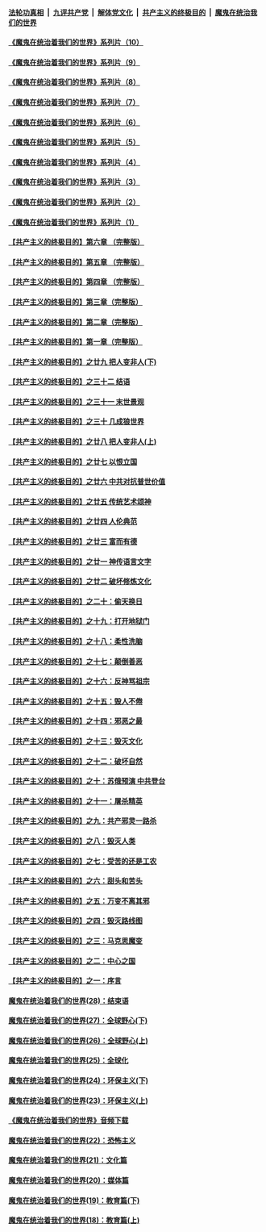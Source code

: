 

####  [法轮功真相](../../../../basic/blob/master/README.md?t=09030902) &nbsp;|&nbsp; [九评共产党](../../../../9ping.md/blob/master/README.md?t=09030902) &nbsp;|&nbsp; [解体党文化](../../../../jtdwh.md/blob/master/README.md?t=09030902)  &nbsp;|&nbsp; [共产主义的终极目的](../../../../gczydzjmd.md/blob/master/README.md?t=09030902) &nbsp;|&nbsp; [魔鬼在统治我们的世界](../../../../mgztzwmdsj.md/blob/master/README.md?t=09030902) 

#### [《魔鬼在统治着我们的世界》系列片（10）](../pages/nsc422/n12292670.md?t=09030902) 

#### [《魔鬼在统治着我们的世界》系列片（9）](../pages/nsc422/n12290859.md?t=09030902) 

#### [《魔鬼在统治着我们的世界》系列片（8）](../pages/nsc422/n12287445.md?t=09030902) 

#### [《魔鬼在统治着我们的世界》系列片（7）](../pages/nsc422/n12283425.md?t=09030902) 

#### [《魔鬼在统治着我们的世界》系列片（6）](../pages/nsc422/n12282314.md?t=09030902) 

#### [《魔鬼在统治着我们的世界》系列片（5）](../pages/nsc422/n12281419.md?t=09030902) 

#### [《魔鬼在统治着我们的世界》系列片（4）](../pages/nsc422/n12274024.md?t=09030902) 

#### [《魔鬼在统治着我们的世界》系列片（3）](../pages/nsc422/n12271322.md?t=09030902) 

#### [《魔鬼在统治着我们的世界》系列片（2）](../pages/nsc422/n12269049.md?t=09030902) 

#### [《魔鬼在统治着我们的世界》系列片（1）](../pages/nsc422/n12267575.md?t=09030902) 

#### [【共产主义的终极目的】第六章 （完整版）](../pages/nsc422/n11428913.md?t=09030902) 

#### [【共产主义的终极目的】第五章 （完整版）](../pages/nsc422/n11428912.md?t=09030902) 

#### [【共产主义的终极目的】第四章 （完整版）](../pages/nsc422/n11428907.md?t=09030902) 

#### [【共产主义的终极目的】第三章（完整版）](../pages/nsc422/n11428848.md?t=09030902) 

#### [【共产主义的终极目的】第二章（完整版）](../pages/nsc422/n11428831.md?t=09030902) 

#### [【共产主义的终极目的】第一章（完整版）](../pages/nsc422/n11417651.md?t=09030902) 

#### [【共产主义的终极目的】之廿九 把人变非人(下)](../pages/nsc422/n11344140.md?t=09030902) 

#### [【共产主义的终极目的】之三十二 结语](../pages/nsc422/n11360535.md?t=09030902) 

#### [【共产主义的终极目的】之三十一 末世景观](../pages/nsc422/n11351129.md?t=09030902) 

#### [【共产主义的终极目的】之三十 几成狼世界](../pages/nsc422/n11348280.md?t=09030902) 

#### [【共产主义的终极目的】之廿八 把人变非人(上)](../pages/nsc422/n11340492.md?t=09030902) 

#### [【共产主义的终极目的】之廿七 以恨立国](../pages/nsc422/n11336944.md?t=09030902) 

#### [【共产主义的终极目的】之廿六 中共对抗普世价值](../pages/nsc422/n11324785.md?t=09030902) 

#### [【共产主义的终极目的】之廿五 传统艺术颂神](../pages/nsc422/n11296396.md?t=09030902) 

#### [【共产主义的终极目的】之廿四 人伦典范](../pages/nsc422/n11296397.md?t=09030902) 

#### [【共产主义的终极目的】之廿三 富而有德](../pages/nsc422/n11283598.md?t=09030902) 

#### [【共产主义的终极目的】之廿一 神传语言文字](../pages/nsc422/n11263265.md?t=09030902) 

#### [【共产主义的终极目的】之廿二 破坏修炼文化](../pages/nsc422/n11245728.md?t=09030902) 

#### [【共产主义的终极目的】之二十：偷天换日](../pages/nsc422/n11238846.md?t=09030902) 

#### [【共产主义的终极目的】之十九：打开地狱门](../pages/nsc422/n11206376.md?t=09030902) 

#### [【共产主义的终极目的】之十八：柔性洗脑](../pages/nsc422/n11199994.md?t=09030902) 

#### [【共产主义的终极目的】之十七：颠倒善恶](../pages/nsc422/n11179782.md?t=09030902) 

#### [【共产主义的终极目的】之十六：反神骂祖宗](../pages/nsc422/n11166798.md?t=09030902) 

#### [【共产主义的终极目的】之十五：毁人不倦](../pages/nsc422/n11166792.md?t=09030902) 

#### [【共产主义的终极目的】之十四：邪恶之最](../pages/nsc422/n11150249.md?t=09030902) 

#### [【共产主义的终极目的】之十三：毁灭文化](../pages/nsc422/n11135227.md?t=09030902) 

#### [【共产主义的终极目的】之十二：破坏自然](../pages/nsc422/n11135214.md?t=09030902) 

#### [【共产主义的终极目的】之十：苏俄预演 中共登台](../pages/nsc422/n11118424.md?t=09030902) 

#### [【共产主义的终极目的】之十一：屠杀精英](../pages/nsc422/n11118442.md?t=09030902) 

#### [【共产主义的终极目的】之九：共产邪灵一路杀](../pages/nsc422/n11114139.md?t=09030902) 

#### [【共产主义的终极目的】之八：毁灭人类](../pages/nsc422/n11108503.md?t=09030902) 

#### [【共产主义的终极目的】之七：受苦的还是工农](../pages/nsc422/n11101809.md?t=09030902) 

#### [【共产主义的终极目的】之六：甜头和苦头](../pages/nsc422/n11096971.md?t=09030902) 

#### [【共产主义的终极目的】之五：万变不离其邪](../pages/nsc422/n11091285.md?t=09030902) 

#### [【共产主义的终极目的】之四：毁灭路线图](../pages/nsc422/n11086284.md?t=09030902) 

#### [【共产主义的终极目的】之三：马克思魔变](../pages/nsc422/n11061941.md?t=09030902) 

#### [【共产主义的终极目的】之二：中心之国](../pages/nsc422/n11047728.md?t=09030902) 

#### [【共产主义的终极目的】之一：序言](../pages/nsc422/n11086077.md?t=09030902) 

#### [魔鬼在统治着我们的世界(28)：结束语](../pages/nsc422/n10936246.md?t=09030902) 

#### [魔鬼在统治着我们的世界(27)：全球野心(下)](../pages/nsc422/n10928319.md?t=09030902) 

#### [魔鬼在统治着我们的世界(26)：全球野心(上)](../pages/nsc422/n10900318.md?t=09030902) 

#### [魔鬼在统治着我们的世界(25)：全球化](../pages/nsc422/n10788205.md?t=09030902) 

#### [魔鬼在统治着我们的世界(24)：环保主义(下)](../pages/nsc422/n10695307.md?t=09030902) 

#### [魔鬼在统治着我们的世界(23)：环保主义(上)](../pages/nsc422/n10688613.md?t=09030902) 

#### [《魔鬼在统治着我们的世界》音频下载](../pages/nsc422/n10635553.md?t=09030902) 

#### [魔鬼在统治着我们的世界(22)：恐怖主义](../pages/nsc422/n10614727.md?t=09030902) 

#### [魔鬼在统治着我们的世界(21)：文化篇](../pages/nsc422/n10597706.md?t=09030902) 

#### [魔鬼在统治着我们的世界(20)：媒体篇](../pages/nsc422/n10586579.md?t=09030902) 

#### [魔鬼在统治着我们的世界(19)：教育篇(下)](../pages/nsc422/n10564808.md?t=09030902) 

#### [魔鬼在统治着我们的世界(18)：教育篇(上)](../pages/nsc422/n10526970.md?t=09030902) 

